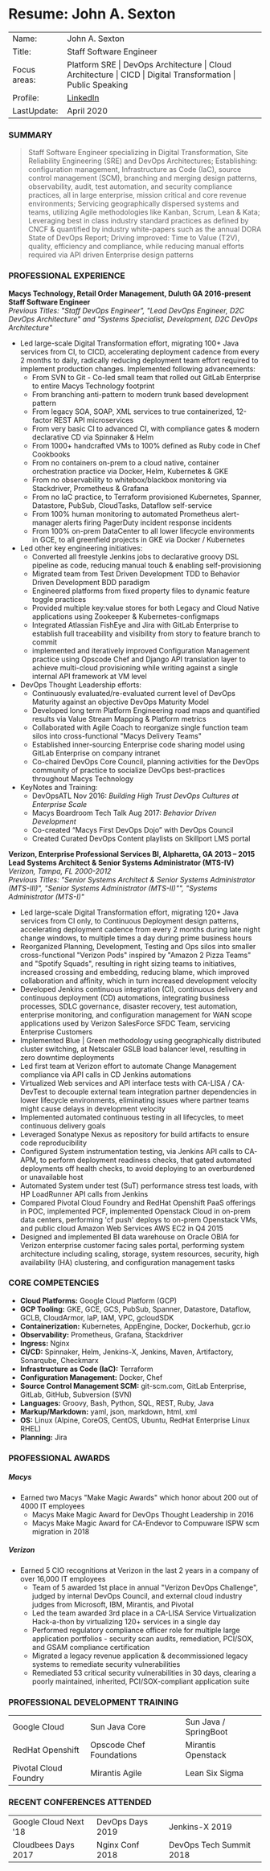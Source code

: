 # Resume: John A. Sexton
<table>

<tr>
<td>Name:</td>
<td>John A. Sexton</td>
</tr>

<tr>
<td>Title:</td>
<td>Staff Software Engineer</td>
</tr>

<tr>
<td>Focus areas:</td>
<td>Platform SRE | DevOps Architecture | Cloud Architecture | CICD | Digital Transformation | Public Speaking </td>
</tr>

<tr>
<td>Profile:</td>
<td><a href="https://www.linkedin.com/in/john-sexton-8b943a18/">LinkedIn</a></td>
</tr>

<tr>
<td>LastUpdate:</td>
<td>April 2020</td>
</tr>

</table>

### SUMMARY
> Staff Software Engineer specializing in Digital Transformation, Site Reliability Engineering (SRE) and DevOps Architectures; Establishing: configuration management, Infrastructure as Code (IaC), source control management (SCM), branching and merging design patterns, observability, audit, test automation, and security compliance practices, all in large enterprise, mission critical and core revenue environments; Servicing geographically dispersed systems and teams, utilizing Agile methodologies like Kanban, Scrum, Lean & Kata; Leveraging best in class industry standard practices as defined by CNCF & quantified by industry white-papers such as the annual DORA State of DevOps Report; Driving improved: Time to Value (T2V), quality, efficiency and compliance, while reducing manual efforts required via API driven Enterprise design patterns

### PROFESSIONAL EXPERIENCE <br>
**Macys Technology, Retail Order Management, Duluth GA 2016-present** <br>
**Staff Software Engineer** <br>
_Previous Titles: "Staff DevOps Engineer", "Lead DevOps Engineer, D2C DevOps Architecture" and "Systems Specialist, Development, D2C DevOps Architecture"_
* Led large-scale Digital Transformation effort, migrating 100+ Java services from CI, to CICD, accelerating deployment cadence from every 2 months to daily, radically reducing deployment team effort required to implement production changes. Implemented following advancements:
  * From SVN to Git - Co-led small team that rolled out GitLab Enterprise to entire Macys Technology footprint
  * From branching anti-pattern to modern trunk based development pattern
  * From legacy SOA, SOAP, XML services to true containerized, 12-factor REST API microservices
  * From very basic CI to advanced CI, with compliance gates & modern declarative CD via Spinnaker & Helm
  * From 1000+ handcrafted VMs to 100% defined as Ruby code in Chef Cookbooks
  * From no containers on-prem to a cloud native, container orchestration practice via Docker, Helm, Kubernetes & GKE
  * From no observability to whitebox/blackbox monitoring via Stackdriver, Prometheus & Grafana
  * From no IaC practice, to Terraform provisioned Kubernetes, Spanner, Datastore, PubSub, CloudTasks, Dataflow self-service
  * From 100% human monitoring to automated Prometheus alert-manager alerts firing PagerDuty incident response incidents
  * From 100% on-prem DataCenter to all lower lifecycle environments in GCE, to all greenfield projects in GKE via Docker / Kubernetes
* Led other key engineering initiatives:
  * Converted all freestyle Jenkins jobs to declarative groovy DSL pipeline as code, reducing manual touch & enabling self-provisioning
  * Migrated team from Test Driven Development TDD to Behavior Driven Development BDD paradigm
  * Engineered platforms from fixed property files to dynamic feature toggle practices
  * Provided multiple key:value stores for both Legacy and Cloud Native applications using Zookeeper & Kubernetes-configmaps
  * Integrated Atlassian FishEye and Jira with GitLab Enterprise to establish full traceability and visibility from story to feature branch to commit
  * implemented and iteratively improved Configuration Management practice using Opscode Chef and Django API translation layer to achieve multi-cloud provisioning while writing against a single internal API framework at VM level
* DevOps Thought Leadership efforts:
  * Continuously evaluated/re-evaluated current level of DevOps Maturity against an objective DevOps Maturity Model
  * Developed long term Platform Engineering road maps and quantified results via Value Stream Mapping & Platform metrics
  * Collaborated with Agile Coach to reorganize single function team silos into cross-functional "Macys Delivery Teams"
  * Established inner-sourcing Enterprise code sharing model using GitLab Enterprise on company intranet
  * Co-chaired DevOps Core Council, planning activities for the DevOps community of practice to socialize DevOps best-practices throughout Macys Technology
* KeyNotes and Training:
  * DevOpsATL Nov 2016: _Building High Trust DevOps Cultures at Enterprise Scale_
  * Macys Boardroom Tech Talk Aug 2017: _Behavior Driven Development_
  * Co-created “Macys First DevOps Dojo” with DevOps Council  
  * Created Curated DevOps Content playlists on Skillport LMS portal

**Verizon, Enterprise Professional Services BI, Alpharetta, GA 2013 – 2015** <br>
**Lead Systems Architect & Senior Systems Administrator (MTS-IV)** <br>
_Verizon, Tampa, FL 2000-2012_ <br>
_Previous Titles: "Senior Systems Architect & Senior Systems Administrator (MTS-III)", "Senior Systems Administrator (MTS-II)"", "Systems Administrator (MTS-I)"_
* Led large-scale Digital Transformation effort, migrating 120+ Java services from CI only, to Continuous Deployment design patterns, accelerating deployment cadence from every 2 months during late night change windows, to multiple times a day during prime business hours
* Reorganized Planning, Development, Testing and Ops silos into smaller cross-functional "Verizon Pods" inspired by "Amazon 2 Pizza Teams" and "Spotify Squads", resulting in right sizing teams to initiatives, increased crossing and embedding, reducing blame, which improved collaboration and affinity, which in turn increased development velocity
* Developed Jenkins continuous integration (CI), continuous delivery and continuous deployment (CD) automations, integrating business processes, SDLC governance, disaster recovery, test automation, enterprise monitoring, and configuration management for WAN scope applications used by Verizon SalesForce SFDC Team, servicing Enterprise Customers
* Implemented Blue | Green methodology using geographically distributed cluster switching, at Netscaler GSLB load balancer level, resulting in zero downtime deployments
* Led first team at Verizon effort to automate Change Management compliance via API calls in CD Jenkins automations
* Virtualized Web services and API interface tests with CA-LISA / CA-DevTest to decouple external team integration partner dependencies in lower lifecycle environments, eliminating issues where partner teams might cause delays in development velocity
* Implemented automated continuous testing in all lifecycles, to meet continuous delivery goals
* Leveraged Sonatype Nexus as repository for build artifacts to ensure code reproducibility
* Configured System instrumentation testing, via Jenkins API calls to CA-APM, to perform deployment readiness checks, that gated automated deployments off health checks, to avoid deploying to an overburdened or unavailable host
* Automated System under test (SuT) performance stress test loads, with HP LoadRunner API calls from Jenkins
* Compared Pivotal Cloud Foundry and RedHat Openshift PaaS offerings in POC, implemented PCF, implemented Openstack Cloud in on-prem data centers, performing 'cf push' deploys to on-prem Openstack VMs, and public cloud Amazon Web Services AWS EC2 in Q4 2015
* Designed and implemented BI data warehouse on Oracle OBIA for Verizon enterprise customer facing sales portal, performing system architecture including scaling, storage, system resources, security, high availability (HA) clustering, and configuration management tasks

### CORE COMPETENCIES
* **Cloud Platforms:** Google Cloud Platform (GCP) <br>
* **GCP Tooling:** GKE, GCE, GCS, PubSub, Spanner, Datastore, Dataflow, GCLB, CloudArmor, IaP, IAM, VPC, gcloudSDK <br>
* **Containerization:** Kubernetes, AppEngine, Docker, Dockerhub, gcr.io <br>
* **Observability:** Prometheus, Grafana, Stackdriver <br>
* **Ingress:** Nginx <br>
* **CI/CD:** Spinnaker, Helm, Jenkins-X, Jenkins, Maven, Artifactory, Sonarqube, Checkmarx <br>
* **Infrastructure as Code (IaC):** Terraform <br>
* **Configuration Management:** Docker, Chef <br>
* **Source Control Management SCM:** git-scm.com, GitLab Enterprise, GitLab, GitHub, Subversion (SVN) <br>
* **Languages:** Groovy, Bash, Python, SQL, REST, Ruby, Java <br>
* **Markup/Markdown:** yaml, json, markdown, html, xml <br>
* **OS:** Linux (Alpine, CoreOS, CentOS, Ubuntu, RedHat Enterprise Linux RHEL) <br>
* **Planning:** Jira <br>

### PROFESSIONAL AWARDS
##### Macys
* Earned two Macys "Make Magic Awards" which honor about 200 out of 4000 IT employees
  * Macys Make Magic Award for DevOps Thought Leadership in 2016
  * Macys Make Magic Award for CA-Endevor to Compuware ISPW scm migration in 2018

##### Verizon
* Earned 5 CIO recognitions at Verizon in the last 2 years in a company of over 16,000 IT employees
  * Team of 5 awarded 1st place in annual "Verizon DevOps Challenge", judged by internal DevOps Council, and external cloud industry judges from Microsoft, IBM, Mirantis, and Pivotal
  * Led the team awarded 3rd place in a CA-LISA Service Virtualization Hack-a-thon by virtualizing 120+ services in a single day
  * Performed regulatory compliance officer role for multiple large application portfolios - security scan audits, remediation, PCI/SOX, and GSAM compliance certification
  * Migrated a legacy revenue application & decommissioned legacy systems to remediate security vulnerabilities
  * Remediated 53 critical security vulnerabilities in 30 days, clearing a poorly maintained, inherited, PCI/SOX-compliant application suite

### PROFESSIONAL DEVELOPMENT TRAINING
<table>

<tr>
<td>Google Cloud</td>
<td>Sun Java Core</td>
<td>Sun Java / SpringBoot</td>
</tr>

<tr>
<td>RedHat Openshift</td>
<td>Opscode Chef Foundations</td>
<td>Mirantis Openstack</td>
</tr>

<tr>
<td>Pivotal Cloud Foundry</td>
<td>Mirantis Agile</td>
<td>Lean Six Sigma</td>
</tr>

</table>

### RECENT CONFERENCES ATTENDED
<table>

<tr>
<td>Google Cloud Next '18</td>
<td>DevOps Days 2019</td>
<td>Jenkins-X 2019</td>
</tr>

<tr>
<td>Cloudbees Days 2017</td>
<td>Nginx Conf 2018</td>
<td>DevOps Tech Summit 2018</td>
</tr>

</table>
